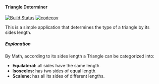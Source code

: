 #### Triangle Determiner
[![Build Status](https://travis-ci.org/flaviojmendes/triangle-determiner.svg?branch=master)](https://travis-ci.org/flaviojmendes/triangle-determiner)
[![codecov](https://codecov.io/gh/flaviojmendes/triangle-determiner/branch/master/graph/badge.svg)](https://codecov.io/gh/flaviojmendes/triangle-determiner)


This is a simple application that determines the type of a triangle by its sides length.

##### Explanation

By Math, according to its sides length a Triangle can be categorized into: 

- **Equilateral:** all sides have the same length.
- **Isosceles:** has two sides of equal length.
- **Scalene:** has all its sides of different lengths.

